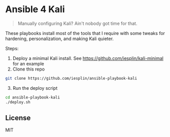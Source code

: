 # Ansible 4 Kali
>  Manually configuring Kali? Ain't nobody got time for that.

These playbooks install most of the tools that I require with some tweaks for hardening, personalization, and making Kali quieter.

Steps:
1. Deploy a minimal Kali install. See https://github.com/iesplin/kali-minimal for an example
2. Clone this repo 
```bash
git clone https://github.com/iesplin/ansible-playbook-kali
```
3. Run the deploy script
```bash
cd ansible-playbook-kali
./deploy.sh
```

License
-------

MIT
